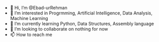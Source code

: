 - 👋 Hi, I’m @Ebad-urRehman
- 👀 I’m interested in Progrmming, Artificial Intelligence, Data Analysis, Machine Learning
- 🌱 I’m currently learning Python, Data Structures, Assembly language
- 💞️ I’m looking to collaborate on nothing for now
- 📫 How to reach me 

<!---
Ebad-urRehman/Ebad-urRehman is a ✨ special ✨ repository because its `README.md` (this file) appears on your GitHub profile.
You can click the Preview link to take a look at your changes.
--->
